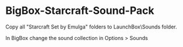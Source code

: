 # BigBox-Starcraft-Sound-Pack

Copy all "Starcraft Set by Emulga" folders to LaunchBox\Sounds folder.

In BigBox change the sound collection in Options > Sounds
